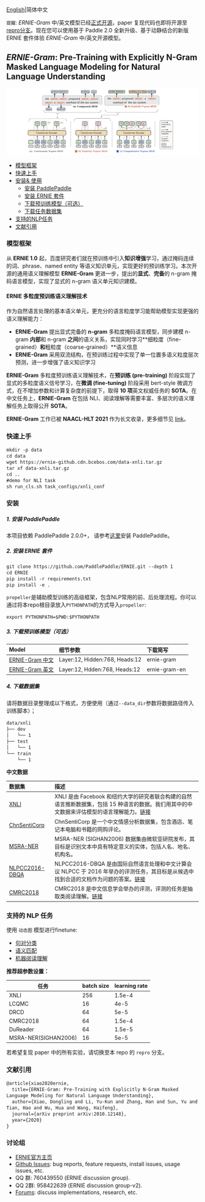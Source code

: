 [English](./README.en.md)|简体中文

`提醒`: *ERNIE-Gram* 中/英文模型已经[正式开源](#3-下载预训练模型可选)，paper 复现代码也即将开源至 [repro分支](https://github.com/PaddlePaddle/ERNIE/tree/repro)。现在您可以使用基于 Paddle 2.0 全新升级、基于动静结合的新版 ERNIE 套件体验 *ERNIE-Gram* 中/英文开源模型。


## _ERNIE-Gram_: Pre-Training with Explicitly N-Gram Masked Language Modeling for Natural Language Understanding

![ERNIE-Gram](.meta/ernie-gram.jpeg)

- [模型框架](#模型框架)
- [快速上手](#快速上手)
- [安装& 使用](#安装)
  * [安装 PaddlePaddle](#1-安装-paddlepaddle)
  * [安装 ERNIE 套件](#2-安装-ernie-套件)
  * [下载预训练模型（可选）](#3-下载预训练模型可选)
  * [下载任务数据集](#4-下载数据集)
- [支持的NLP任务](#支持的-nlp-任务)
- [文献引用](#文献引用)

### 模型框架

从 **ERNIE 1.0** 起，百度研究者们就在预训练中引入**知识增强**学习，通过掩码连续的词、phrase、named entity 等语义知识单元，实现更好的预训练学习。本次开源的通用语义理解模型 **ERNIE-Gram** 更进一步，提出的**显式**、**完备**的 n-gram 掩码语言模型，实现了显式的 n-gram 语义单元知识建模。

#### ERNIE 多粒度预训练语义理解技术
 作为自然语言处理的基本语义单元，更充分的语言粒度学习能帮助模型实现更强的语义理解能力：
 - **ERNIE-Gram** 提出显式完备的 **n-gram** 多粒度掩码语言模型，同步建模 n-gram **内部**和 n-gram **之间**的语义关系，实现同时学习**细粒度（fine-grained）**和**粗粒度（coarse-grained）**语义信息
 - **ERNIE-Gram** 采用双流结构，在预训练过程中实现了单一位置多语义粒度层次预测，进一步增强了语义知识学习

**ERNIE-Gram** 多粒度预训练语义理解技术，在**预训练 (pre-training)** 阶段实现了显式的多粒度语义信号学习，在**微调 (fine-tuning)** 阶段采用 bert-style 微调方式，在不增加参数和计算复杂度的前提下，取得 **10 项**英文权威任务的 **SOTA**。在中文任务上，**ERNIE-Gram** 在包括 NLI、阅读理解等需要丰富、多层次的语义理解任务上取得公开 **SOTA**。

**ERNIE-Gram** 工作已被 **NAACL-HLT 2021** 作为长文收录，更多细节见 [link](https://arxiv.org/abs/2010.12148)。

### 快速上手
```shell
mkdir -p data
cd data
wget https://ernie-github.cdn.bcebos.com/data-xnli.tar.gz
tar xf data-xnli.tar.gz
cd ..
#demo for NLI task
sh run_cls.sh task_configs/xnli_conf
```


### 安装

##### 1. 安装 PaddlePaddle

本项目依赖 PaddlePaddle 2.0.0+， 请参考[这里](https://www.paddlepaddle.org.cn/install/quick)安装 PaddlePaddle。

##### 2. 安装 ERNIE 套件

```shell
git clone https://github.com/PaddlePaddle/ERNIE.git --depth 1
cd ERNIE
pip install -r requirements.txt
pip install -e .
```
`propeller`是辅助模型训练的高级框架，包含NLP常用的前、后处理流程。你可以通过将本repo根目录放入`PYTHONPATH`的方式导入`propeller`:
```shell
export PYTHONPATH=$PWD:$PYTHONPATH
```

##### 3. 下载预训练模型（可选）


| Model                                              | 细节参数                                                                  |下载简写|
| :------------------------------------------------- |:------------------------------------------------------------------------- |:-------|
| [ERNIE-Gram 中文](https://ernie-github.cdn.bcebos.com/model-ernie-gram-zh.1.tar.gz)           | Layer:12, Hidden:768, Heads:12  |ernie-gram|
| [ERNIE-Gram 英文](https://ernie-github.cdn.bcebos.com/model-ernie-gram-en.1.tar.gz)                  | Layer:12, Hdden:768, Heads:12   |ernie-gram-en|

##### 4. 下载数据集

请将数据目录整理成以下格式，方便使用（通过`--data_dir`参数将数据路径传入训练脚本）；

```shell
data/xnli
├── dev
│   └── 1
├── test
│   └── 1
└── train
    └── 1
```

**中文数据**

| 数据集|描述|
|:--------|:----------|
| [XNLI](https://ernie-github.cdn.bcebos.com/data-xnli.tar.gz)                 |XNLI 是由 Facebook 和纽约大学的研究者联合构建的自然语言推断数据集，包括 15 种语言的数据。我们用其中的中文数据来评估模型的语言理解能力。[链接](https://github.com/facebookresearch/XNLI)|
| [ChnSentiCorp](https://ernie-github.cdn.bcebos.com/data-chnsenticorp.tar.gz) |ChnSentiCorp 是一个中文情感分析数据集，包含酒店、笔记本电脑和书籍的网购评论。|
| [MSRA-NER](https://ernie-github.cdn.bcebos.com/data-msra_ner.tar.gz)         |MSRA-NER (SIGHAN2006) 数据集由微软亚研院发布，其目标是识别文本中具有特定意义的实体，包括人名、地名、机构名。|
| [NLPCC2016-DBQA](https://ernie-github.cdn.bcebos.com/data-dbqa.tar.gz)       |NLPCC2016-DBQA 是由国际自然语言处理和中文计算会议 NLPCC 于 2016 年举办的评测任务，其目标是从候选中找到合适的文档作为问题的答案。[链接](http://tcci.ccf.org.cn/conference/2016/dldoc/evagline2.pdf)|
|[CMRC2018](https://ernie-github.cdn.bcebos.com/data-cmrc2018.tar.gz)|CMRC2018 是中文信息学会举办的评测，评测的任务是抽取类阅读理解。[链接](https://github.com/ymcui/cmrc2018)


### 支持的 NLP 任务

使用 `动态图` 模型进行finetune:
  
  - [句对分类](./demo/finetune_classifier_distributed.py)
  - [语义匹配](./demo/finetune_classifier_distributed.py)
  - [机器阅读理解](./demo/finetune_mrc.py)


**推荐超参数设置：**

|任务|batch size|learning rate|
|--|--|--|
| XNLI         | 256             | 1.5e-4 |
| LCQMC        | 16              | 4e-5 |
| DRCD         | 64              | 5e-5 |
| CMRC2018     | 64              | 1.5e-4 |
| DuReader     | 64              | 1.5e-5 |
| MSRA-NER(SIGHAN2006)  | 16      | 5e-5 |

若希望复现 paper 中的所有实验，请切换至本 repo 的 `repro` 分支。

### 文献引用

```
@article{xiao2020ernie,
  title={ERNIE-Gram: Pre-Training with Explicitly N-Gram Masked Language Modeling for Natural Language Understanding},
  author={Xiao, Dongling and Li, Yu-Kun and Zhang, Han and Sun, Yu and Tian, Hao and Wu, Hua and Wang, Haifeng},
  journal={arXiv preprint arXiv:2010.12148},
  year={2020}
}
```

### 讨论组
- [ERNIE官方主页](https://wenxin.baidu.com/)
- [Github Issues](https://github.com/PaddlePaddle/ERNIE/issues): bug reports, feature requests, install issues, usage issues, etc.
- QQ 群: 760439550 (ERNIE discussion group).
- QQ 2群: 958422639 (ERNIE discussion group-v2).
- [Forums](http://ai.baidu.com/forum/topic/list/168?pageNo=1): discuss implementations, research, etc.
